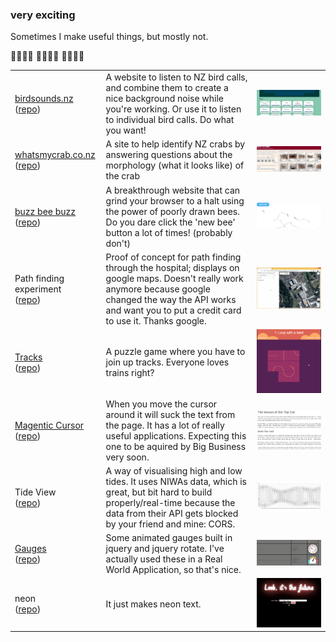 ### very exciting 

Sometimes I make useful things, but mostly not.

:pig2::pig2::pig2::pig2: :pig2::pig2::pig2::pig2: :pig2::pig2::pig2::pig2: 

<table align="center">
    <tr>
        <td><a target="_blank" href="https://birdsounds.nz">birdsounds.nz</a>
    </br>(<a href="https://github.com/kelvinperrie/birds-go-twurp">repo</a>)
        </td>
        <td>A website to listen to NZ bird calls, and combine them to create a nice background noise while you're working. Or use it to listen to individual bird calls. Do what you want!</td>
        <td align="center"><img src="https://github.com/kelvinperrie/kelvinperrie/blob/main/images/birdsoundsnz.gif" alt="gif of birdsounds.nz website"></td>
    </tr>
    <tr>
        <td><a target="_blank" href="https://whatsmycrab.co.nz">whatsmycrab.co.nz</a>
        </br>(<a href="https://github.com/kelvinperrie/buzzbeebuzz">repo</a>)
        </td>
        <td>A site to help identify NZ crabs by answering questions about the morphology (what it looks like) of the crab</td>
        <td align="center"><img src="https://github.com/kelvinperrie/kelvinperrie/blob/main/images/whatsmycrab.gif" alt="gif of whatsmycrab.co.nz website"></td>
    </tr>
    <tr>
        <td><a target="_blank" href="https://beebuzz.netlify.app/">buzz bee buzz</a>
        </br>(<a href="https://github.com/kelvinperrie/buzzbeebuzz">repo</a>)
        </td>
        <td>A breakthrough website that can grind your browser to a halt using the power of poorly drawn bees. Do you dare click the 'new bee' button a lot of times! (probably don't)</td>
        <td align="center"><img src="https://github.com/kelvinperrie/kelvinperrie/blob/main/images/buzzbeebuzz.gif" alt="gif of buzzbeebuzz"></td>
    </tr>
    <tr>
        <td>Path finding experiment
            <br/>(<a href="https://github.com/kelvinperrie/Path-Finding-Play">repo</a>)
        </td>
        <td>Proof of concept for path finding through the hospital; displays on google maps. Doesn't really work anymore because google changed the way the API works and want you to put a credit card to use it. Thanks google.</td>
        <td align="center"><img src="https://github.com/kelvinperrie/kelvinperrie/blob/main/images/PathFinding-Example1.gif" alt="gif of pathfind experiment"></td>
    </tr>
    <tr>
        <td><a href="https://multitracks.netlify.app/">Tracks</a>
            <br/>(<a href="https://github.com/kelvinperrie/Tracks">repo</a>)
        </td>
        <td>A puzzle game where you have to join up tracks. Everyone loves trains right?</td>
        <td align="center"><img src="https://github.com/kelvinperrie/kelvinperrie/blob/main/images/tracks-example01.gif" alt="gif of tracks game"></td>
    </tr>
    <tr>
        <td><a href="https://magneticcursor.netlify.app/demo/demo.html">Magentic Cursor</a>
            <br/>(<a href="https://github.com/kelvinperrie/MagneticCursor">repo</a>)
        </td>
        <td>When you move the cursor around it will suck the text from the page. It has a lot of really useful applications. Expecting this one to be aquired by Big Business very soon.</td>
        <td align="center"><img src="https://github.com/kelvinperrie/kelvinperrie/blob/main/images/magneticcursor.gif" alt="gif of magentic cursor"></td>
    </tr>
    <tr>
        <td>Tide View
            <br/>(<a href="https://github.com/kelvinperrie/TideView">repo</a>)
        </td>
        <td>A way of visualising high and low tides. It uses NIWAs data, which is great, but bit hard to build properly/real-time because the data from their API gets blocked by your friend and mine: CORS.</td>
        <td align="center"><img src="https://github.com/kelvinperrie/kelvinperrie/blob/main/images/tidemapping-30days.png" alt="pic of tideview display"></td>
    </tr>
    <tr>
        <td><a href="https://gauges.netlify.app/examples.html">Gauges</a>
        <br/>(<a href="https://github.com/kelvinperrie/Gauges">repo</a>)
        </td>
        <td>Some animated gauges built in jquery and jquery rotate. I've actually used these in a Real World Application, so that's nice.</td>
        <td align="center"><img src="https://github.com/kelvinperrie/kelvinperrie/blob/main/images/gauges.gif" alt="gif of gauges in action"></td>
    </tr>
    <tr>
        <td>neon
        <br/>(<a href="https://github.com/kelvinperrie/neon">repo</a>)
        </td>
        <td>It just makes neon text.</td>
        <td align="center"><img src="https://github.com/kelvinperrie/kelvinperrie/blob/main/images/neon.gif" alt="gif of neon in action"></td>
    </tr>
</table>




<!--

**kelvinperrie/kelvinperrie** is a ✨ _special_ ✨ repository because its `README.md` (this file) appears on your GitHub profile.

Here are some ideas to get you started:

- 🔭 I’m currently working on ...
- 🌱 I’m currently learning ...
- 👯 I’m looking to collaborate on ...
- 🤔 I’m looking for help with ...
- 💬 Ask me about ...
- 📫 How to reach me: ...
- 😄 Pronouns: ...
- ⚡ Fun fact: ...
-->
